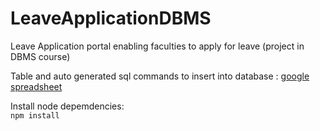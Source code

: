 # LeaveApplicationDBMS
Leave Application portal enabling faculties to apply for leave (project in DBMS course)

Table and auto generated sql commands to insert into database : [google spreadsheet](https://docs.google.com/spreadsheets/d/16rrYr9rC2g1aaHEeBLDn-ZS2AE0gEnDg4Pi418RdSgM/edit#gid=128595132)

Install node depemdencies:  
`npm install`
